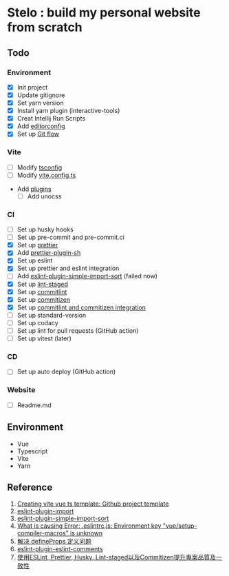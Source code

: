 # Stelo : build my personal website from scratch

## Todo

### Environment

-   [x] Init project
-   [x] Update gitignore
-   [x] Set yarn version
-   [x] Install yarn plugin (interactive-tools)
-   [x] Creat Intellij Run Scripts
-   [x] Add [editorconfig](https://editorconfig.org/#example-file)
-   [x] Set up [Git flow](https://ihower.tw/blog/archives/5140)

### Vite

-   [ ] Modify [tsconfig](https://ithelp.ithome.com.tw/m/articles/10263733)
-   [ ] Modify [vite.config.ts](https://vitejs.dev/config/#esbuild)
-   Add [plugins](https://github.com/vitejs/awesome-vite#plugins)
    -   [ ] Add unocss

### CI

-   [ ] Set up husky hooks
-   [ ] Set up pre-commit and pre-commit.ci
-   [x] Set up [prettier](https://prettier.io/docs/en/next/options.html)
-   [x] Add [prettier-plugin-sh](https://github.com/un-ts/prettier/tree/master/packages/sh)
-   [x] Set up eslint
-   [x] Set up prettier and eslint integration
-   [ ] Add [eslint-plugin-simple-import-sort](https://github.com/lydell/eslint-plugin-simple-import-sort) (failed now)
-   [x] Set up [lint-staged](https://github.com/okonet/lint-staged#Configuration)
-   [x] Set up [commitlint](https://ithelp.ithome.com.tw/m/articles/10278664)
-   [x] Set up [commitizen](https://ithelp.ithome.com.tw/m/articles/10279064)
-   [x] Set up [commitlint and commitizen integration](https://github.com/conventional-changelog/commitlint/tree/master/%40commitlint/cz-commitlint)
-   [ ] Set up standard-version
-   [ ] Set up codacy
-   [ ] Set up lint for pull requests (GitHub action)
-   [ ] Set up vitest (later)

### CD

-   [ ] Set up auto deploy (GitHub action)

### Website

-   [ ] Readme.md

## Environment

-   Vue
-   Typescript
-   Vite
-   Yarn

## Reference

1. [Creating vite vue ts template: Github project template](https://dev.to/imomaliev/github-project-template-1mc3)
2. [eslint-plugin-import](https://github.com/import-js/eslint-plugin-import)
3. [eslint-plugin-simple-import-sort](https://github.com/lydell/eslint-plugin-simple-import-sort)
4. [What is causing Error: .eslintrc.js: Environment key "vue/setup-compiler-macros" is unknown](https://stackoverflow.com/questions/69796772/what-is-causing-error-eslintrc-js-environment-key-vue-setup-compiler-macros)
5. [解决 defineProps 定义问题](https://segmentfault.com/a/1190000041461442)
6. [eslint-plugin-eslint-comments](https://github.com/mysticatea/eslint-plugin-eslint-comments)
7. [使用ESLint, Prettier, Husky, Lint-staged以及Commitizen提升專案品質及一致性](https://medium.com/@danielhu95/set-up-eslint-pipeline-zh-tw-990d7d9eb68e)
